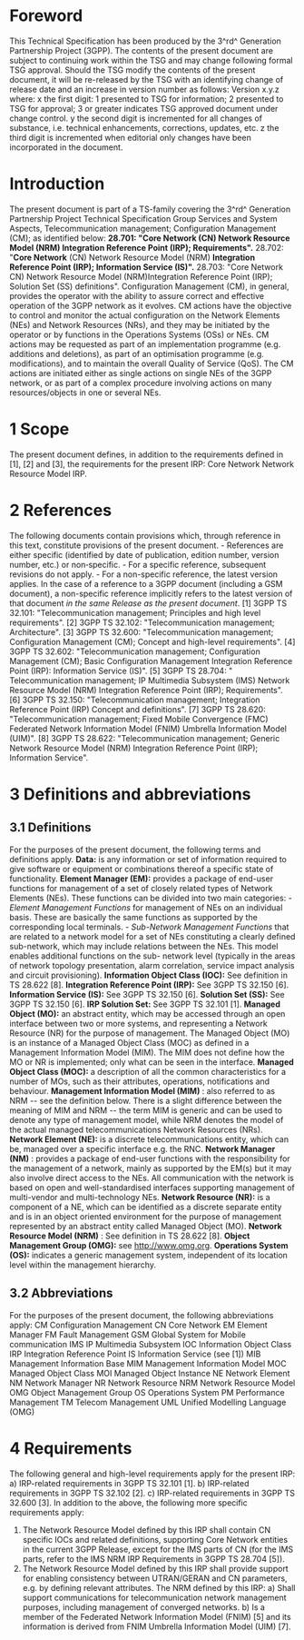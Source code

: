 # Foreword
This Technical Specification has been produced by the 3^rd^ Generation
Partnership Project (3GPP).
The contents of the present document are subject to continuing work within the
TSG and may change following formal TSG approval. Should the TSG modify the
contents of the present document, it will be re-released by the TSG with an
identifying change of release date and an increase in version number as
follows:
Version x.y.z
where:
x the first digit:
1 presented to TSG for information;
2 presented to TSG for approval;
3 or greater indicates TSG approved document under change control.
y the second digit is incremented for all changes of substance, i.e. technical
enhancements, corrections, updates, etc.
z the third digit is incremented when editorial only changes have been
incorporated in the document.
# Introduction
The present document is part of a TS-family covering the 3^rd^ Generation
Partnership Project Technical Specification Group Services and System Aspects,
Telecommunication management; Configuration Management (CM); as identified
below:
**28.701: \"Core Network (CN) Network Resource Model (NRM) Integration
Reference Point (IRP); Requirements\".**
28.702: \"**Core Network** (CN) Network Resource Model (NRM) **Integration
Reference Point (IRP); Information Service (IS)\".**
28.703: \"Core Network CN) Network Resource Model (NRM)Integration Reference
Point (IRP); Solution Set (SS) definitions\".
Configuration Management (CM), in general, provides the operator with the
ability to assure correct and effective operation of the 3GPP network as it
evolves. CM actions have the objective to control and monitor the actual
configuration on the Network Elements (NEs) and Network Resources (NRs), and
they may be initiated by the operator or by functions in the Operations
Systems (OSs) or NEs.
CM actions may be requested as part of an implementation programme (e.g.
additions and deletions), as part of an optimisation programme (e.g.
modifications), and to maintain the overall Quality of Service (QoS). The CM
actions are initiated either as single actions on single NEs of the 3GPP
network, or as part of a complex procedure involving actions on many
resources/objects in one or several NEs.
# 1 Scope
The present document defines, in addition to the requirements defined in [1],
[2] and [3], the requirements for the present IRP: Core Network Network
Resource Model IRP.
# 2 References
The following documents contain provisions which, through reference in this
text, constitute provisions of the present document.
\- References are either specific (identified by date of publication, edition
number, version number, etc.) or non‑specific.
\- For a specific reference, subsequent revisions do not apply.
\- For a non-specific reference, the latest version applies. In the case of a
reference to a 3GPP document (including a GSM document), a non-specific
reference implicitly refers to the latest version of that document _in the
same Release as the present document_.
[1] 3GPP TS 32.101: \"Telecommunication management; Principles and high level
requirements\".
[2] 3GPP TS 32.102: \"Telecommunication management; Architecture\".
[3] 3GPP TS 32.600: \"Telecommunication management; Configuration Management
(CM); Concept and high-level requirements\".
[4] 3GPP TS 32.602: \"Telecommunication management; Configuration Management
(CM); Basic Configuration Management Integration Reference Point (IRP):
Information Service (IS)\".
[5] 3GPP TS 28.704: \" Telecommunication management; IP Multimedia Subsystem
(IMS) Network Resource Model (NRM) Integration Reference Point (IRP);
Requirements\".
[6] 3GPP TS 32.150: \"Telecommunication management; Integration Reference
Point (IRP) Concept and definitions\".
[7] 3GPP TS 28.620: \"Telecommunication management; Fixed Mobile Convergence
(FMC) Federated Network Information Model (FNIM) Umbrella Information Model
(UIM)\".
[8] 3GPP TS 28.622: \"Telecommunication management; Generic Network Resource
Model (NRM) Integration Reference Point (IRP); Information Service\".
# 3 Definitions and abbreviations
## 3.1 Definitions
For the purposes of the present document, the following terms and definitions
apply.
**Data:** is any information or set of information required to give software
or equipment or combinations thereof a specific state of functionality.
**Element Manager (EM):** provides a package of end-user functions for
management of a set of closely related types of Network Elements (NEs). These
functions can be divided into two main categories:
_\- Element Management Functions_ for management of NEs on an individual
basis. These are basically the same functions as supported by the
corresponding local terminals.
_\- Sub-Network Management Functions_ that are related to a network model for
a set of NEs constituting a clearly defined sub-network, which may include
relations between the NEs. This model enables additional functions on the sub-
network level (typically in the areas of network topology presentation, alarm
correlation, service impact analysis and circuit provisioning).
**Information Object Class (IOC):** See definition in TS 28.622 [8].
**Integration Reference Point (IRP):** See 3GPP TS 32.150 [6].
**Information Service (IS):** See 3GPP TS 32.150 [6].
**Solution Set (SS):** See 3GPP TS 32.150 [6].
**IRP Solution Set:** See 3GPP TS 32.101 [1].
**Managed Object (MO):** an abstract entity, which may be accessed through an
open interface between two or more systems, and representing a Network
Resource (NR) for the purpose of management. The Managed Object (MO) is an
instance of a Managed Object Class (MOC) as defined in a Management
Information Model (MIM). The MIM does not define how the MO or NR is
implemented; only what can be seen in the interface.
**Managed Object Class (MOC):** a description of all the common
characteristics for a number of MOs, such as their attributes, operations,
notifications and behaviour.
**Management Information Model (MIM)** : also referred to as NRM -- see the
definition below. There is a slight difference between the meaning of MIM and
NRM -- the term MIM is generic and can be used to denote any type of
management model, while NRM denotes the model of the actual managed
telecommunications Network Resources (NRs).
**Network Element (NE):** is a discrete telecommunications entity, which can
be, managed over a specific interface e.g. the RNC.
**Network Manager (NM)** : provides a package of end-user functions with the
responsibility for the management of a network, mainly as supported by the
EM(s) but it may also involve direct access to the NEs. All communication with
the network is based on open and well-standardised interfaces supporting
management of multi-vendor and multi-technology NEs.
**Network Resource (NR):** is a component of a NE, which can be identified as
a discrete separate entity and is in an object oriented environment for the
purpose of management represented by an abstract entity called Managed Object
(MO).
**Network Resource Model (NRM)** : See definition in TS 28.622 [8].
**Object Management Group (OMG):** see http://www.omg.org.
**Operations System (OS):** indicates a generic management system, independent
of its location level within the management hierarchy.
## 3.2 Abbreviations
For the purposes of the present document, the following abbreviations apply:
CM Configuration Management
CN Core Network
EM Element Manager
FM Fault Management
GSM Global System for Mobile communication
IMS IP Multimedia Subsystem
IOC Information Object Class
IRP Integration Reference Point
IS Information Service (see [1])
MIB Management Information Base
MIM Management Information Model
MOC Managed Object Class
MOI Managed Object Instance
NE Network Element
NM Network Manager
NR Network Resource
NRM Network Resource Model
OMG Object Management Group
OS Operations System
PM Performance Management
TM Telecom Management
UML Unified Modelling Language (OMG)
# 4 Requirements
The following general and high-level requirements apply for the present IRP:
a) IRP-related requirements in 3GPP TS 32.101 [1].
b) IRP-related requirements in 3GPP TS 32.102 [2].
c) IRP-related requirements in 3GPP TS 32.600 [3].
In addition to the above, the following more specific requirements apply:
1) The Network Resource Model defined by this IRP shall contain CN specific
IOCs and related definitions, supporting Core Network entities in the current
3GPP Release, except for the IMS parts of CN (for the IMS parts, refer to the
IMS NRM IRP Requirements in 3GPP TS 28.704 [5]).
2) The Network Resource Model defined by this IRP shall provide support for
enabling consistency between UTRAN/GERAN and CN parameters, e.g. by defining
relevant attributes.
The NRM defined by this IRP:
a) Shall support communications for telecommunication network management
purposes, including management of converged networks.
b) Is a member of the Federated Network Information Model (FNIM) [5] and its
information is derived from FNIM Umbrella Information Model (UIM) [7].
#